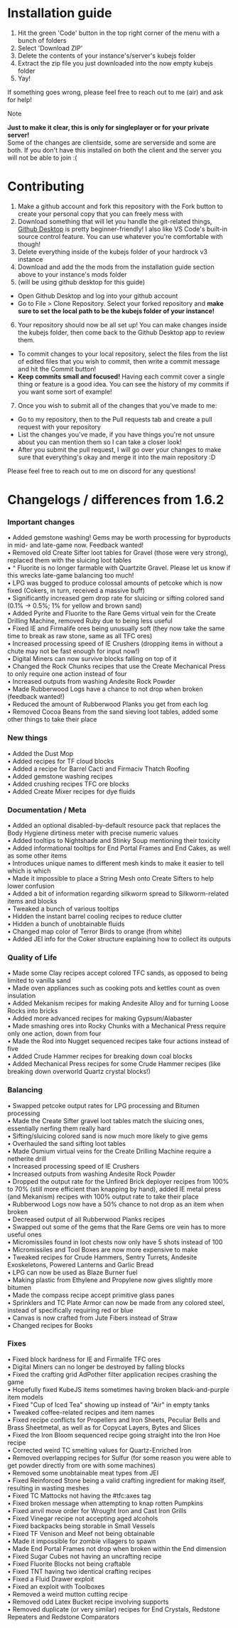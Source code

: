 # Installation guide
1. Hit the green 'Code' button in the top right corner of the menu with a bunch of folders
2. Select 'Download ZIP'
3. Delete the contents of your instance's/server's kubejs folder
4. Extract the zip file you just downloaded into the now empty kubejs folder
5. Yay!

If something goes wrong, please feel free to reach out to me (air) and ask for help!

> [!note]
> **Just to make it clear, this is only for singleplayer or for your private server!**  
> Some of the changes are clientside, some are serverside and some are both. If you don't have this installed on both the client and the server you will not be able to join :(

# Contributing
1. Make a github account and fork this repository with the Fork button to create your personal copy that you can freely mess with
2. Download something that will let you handle the git-related things, [Github Desktop](https://desktop.github.com/download/) is pretty beginner-friendly! I also like VS Code's built-in source control feature. You can use whatever you're comfortable with though!
3. Delete everything inside of the kubejs folder of your hardrock v3 instance
4. Download and add the the mods from the installation guide section above to your instance's mods folder
5. (will be using github desktop for this guide)
- Open Github Desktop and log into your github account
- Go to File > Clone Repository. Select your forked repository and **make sure to set the local path to be the kubejs folder of your instance!**
6. Your repository should now be all set up! You can make changes inside the kubejs folder, then come back to the Github Desktop app to review them.
- To commit changes to your local repository, select the files from the list of edited files that you wish to commit, then write a commit message and hit the Commit button!
- **Keep commits small and focused!** Having each commit cover a single thing or feature is a good idea. You can see the history of my commits if you want some sort of example!
7. Once you wish to submit all of the changes that you've made to me:
- Go to my repository, then to the Pull requests tab and create a pull request with your repository
- List the changes you've made, if you have things you're not unsure about you can mention them so I can take a closer look!
- After you submit the pull request, I will go over your changes to make sure that everything's okay and merge it into the main repository :D

Please feel free to reach out to me on discord for any questions!



# Changelogs / differences from 1.6.2
### Important changes
• Added gemstone washing! Gems may be worth processing for byproducts in mid- and late-game now. Feedback wanted! <br/>
• Removed old Create Sifter loot tables for Gravel (those were very strong), replaced them with the sluicing loot tables <br/>
• ^ Fluorite is no longer farmable with Quartzite Gravel. Please let us know if this wrecks late-game balancing too much! <br/>
• LPG was bugged to produce colossal amounts of petcoke which is now fixed (Cokers, in turn, received a massive buff) <br/>
• Significantly increased gem drop rate for sluicing or sifting colored sand (0.1% -> 0.5%; 1% for yellow and brown sand) <br/>
• Added Pyrite and Fluorite to the Rare Gems virtual vein for the Create Drilling Machine, removed Ruby due to being less useful <br/>
• Fixed IE and Firmalife ores being unusually soft (they now take the same time to break as raw stone, same as all TFC ores) <br/>
• Increased processing speed of IE Crushers (dropping items in without a chute may not be fast enough for input now!) <br/>
• Digital Miners can now survive blocks falling on top of it <br/>
• Changed the Rock Chunks recipes that use the Create Mechanical Press to only require one action instead of four <br/>
• Increased outputs from washing Andesite Rock Powder <br/>
• Made Rubberwood Logs have a chance to not drop when broken (feedback wanted!) <br/>
• Reduced the amount of Rubberwood Planks you get from each log <br/>
• Removed Cocoa Beans from the sand sieving loot tables, added some other things to take their place <br/>



### New things
• Added the Dust Mop <br/>
• Added recipes for TF cloud blocks <br/>
• Added a recipe for Barrel Cacti and Firmaciv Thatch Roofing <br/>
• Added gemstone washing recipes <br/>
• Added crushing recipes TFC ore blocks <br/>
• Added Create Mixer recipes for dye fluids <br/>

### Documentation / Meta
• Added an optional disabled-by-default resource pack that replaces the Body Hygiene dirtiness meter with precise numeric values <br/>
• Added tooltips to Nightshade and Stinky Soup mentioning their toxicity <br/>
• Added informational tooltips for End Portal Frames and End Cakes, as well as some other items <br/>
• Introduces unique names to different mesh kinds to make it easier to tell which is which <br/>
• Made it impossible to place a String Mesh onto Create Sifters to help lower confusion <br/>
• Added a bit of information regarding silkworm spread to Silkworm-related items and blocks <br/>
• Tweaked a bunch of various tooltips <br/>
• Hidden the instant barrel cooling recipes to reduce clutter <br/>
• Hidden a bunch of unobtainable fluids <br/>
• Changed map color of Terror Birds to orange (from white) <br/>
• Added JEI info for the Coker structure explaining how to collect its outputs <br/>

### Quality of Life
• Made some Clay recipes accept colored TFC sands, as opposed to being limited to vanilla sand <br/>
• Made oven appliances such as cooking pots and kettles count as oven insulation <br/>
• Added Mekanism recipes for making Andesite Alloy and for turning Loose Rocks into bricks <br/>
• Added more advanced recipes for making Gypsum/Alabaster <br/>
• Made smashing ores into Rocky Chunks with a Mechanical Press require only one action, down from four <br/>
• Made the Rod into Nugget sequenced recipes take four actions instead of five <br/>
• Added Crude Hammer recipes for breaking down coal blocks <br/>
• Added Mechanical Press recipes for some Crude Hammer recipes (like breaking down overworld Quartz crystal blocks!) <br/>

### Balancing
• Swapped petcoke output rates for LPG processing and Bitumen processing <br/>
• Made the Create Sifter gravel loot tables match the sluicing ones, essentially nerfing them really hard <br/>
• Sifting/sluicing colored sand is now much more likely to give gems <br/>
• Overhauled the sand sifting loot tables <br/>
• Made Osmium virtual veins for the Create Drilling Machine require a netherite drill <br/>
• Increased processing speed of IE Crushers <br/>
• Increased outputs from washing Andesite Rock Powder <br/>
• Dropped the output rate for the Unfired Brick deployer recipes from 100% to 70% (still more efficient than knapping by hand), added IE metal press (and Mekanism) recipes with 100% output rate to take their place <br/>
• Rubberwood Logs now have a 50% chance to not drop as an item when broken <br/>
• Decreased output of all Rubberwood Planks recipes <br/>
• Swapped out some of the gems that the Rare Gems ore vein has to more useful ones <br/>
• Micromissiles found in loot chests now only have 5 shots instead of 100 <br/>
• Micromissiles and Tool Boxes are now more expensive to make <br/>
• Tweaked recipes for Crude Hammers, Sentry Turrets, Andesite Exoskeletons, Powered Lanterns and Garlic Bread <br/>
• LPG can now be used as Blaze Burner fuel <br/>
• Making plastic from Ethylene and Propylene now gives slightly more bitumen <br/>
• Made the compass recipe accept primitive glass panes <br/>
• Sprinklers and TC Plate Armor can now be made from any colored steel, instead of specifically requiring red or blue <br/>
• Canvas is now crafted from Jute Fibers instead of Straw <br/>
• Changed recipes for Books <br/>

### Fixes
• Fixed block hardness for IE and Firmalife TFC ores <br/>
• Digital Miners can no longer be destroyed by falling blocks <br/>
• Fixed the crafting grid AdPother filter application recipes crashing the game <br/>
• Hopefully fixed KubeJS items sometimes having broken black-and-purple item models <br/>
• Fixed "Cup of Iced Tea" showing up instead of "Air" in empty tanks <br/>
• Tweaked coffee-related recipes and item names <br/>
• Fixed recipe conflicts for Propellers and Iron Sheets, Peculiar Bells and Brass Sheetmetal, as well as for Copycat Layers, Bytes and Slices <br/>
• Fixed the Iron Bloom sequenced recipe going straight into the Iron Hoe recipe <br/>
• Corrected weird TC smelting values for Quartz-Enriched Iron <br/>
• Removed overlapping recipes for Sulfur (for some reason you were able to get powder directly from ore with some machines) <br/>
• Removed some unobtainable meat types from JEI <br/>
• Fixed Reinforced Stone being a valid crafting ingredient for making itself, resulting in wasting meshes <br/>
• Fixed TC Mattocks not having the #tfc:axes tag <br/>
• Fixed broken message when attempting to knap rotten Pumpkins <br/>
• Fixed anvil move order for Wrought Iron and Cast Iron Grills <br/>
• Fixed Vinegar recipe not accepting aged alcohols <br/>
• Fixed backpacks being storable in Small Vessels <br/>
• Fixed TF Venison and Meef not being obtainable <br/>
• Made it impossible for zombie villagers to spawn <br/>
• Made End Portal Frames not drop when broken within the End dimension <br/>
• Fixed Sugar Cubes not having an uncrafting recipe <br/>
• Fixed Fluorite Blocks not being craftable <br/>
• Fixed TNT having two identical crafting recipes <br/>
• Fixed a Fluid Drawer exploit <br/>
• Fixed an exploit with Toolboxes <br/>
• Removed a weird mutton cutting recipe <br/>
• Removed odd Latex Bucket recipe involving supports <br/>
• Removed duplicate (or very similar) recipes for End Crystals, Redstone Repeaters and Redstone Comparators <br/>